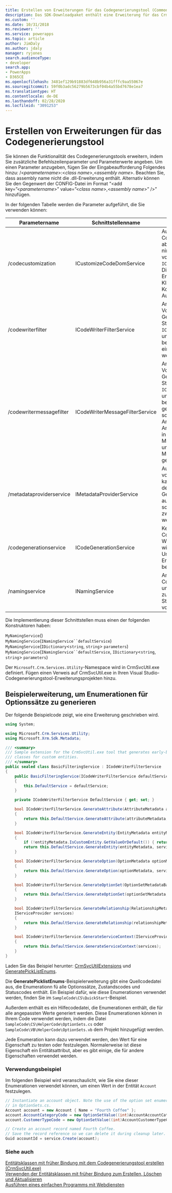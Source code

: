 ```yaml
---
title: Erstellen von Erweiterungen für das Codegenerierungstool (Common Data Service) | Microsoft-Dokumentation
description: Das SDK-Downloadpaket enthält eine Erweiterung für das CrmSvcUtil-Codegenerierungstool, das Sie verwenden können, um Enumerationen für alle Optionssatzwerte, einschließlich globaler Optionssätze, Auswähllisten, Status und Statuswerte zu generieren.
ms.custom: ''
ms.date: 10/31/2018
ms.reviewer: ''
ms.service: powerapps
ms.topic: article
author: JimDaly
ms.author: jdaly
manager: ryjones
search.audienceType:
- developer
search.app:
- PowerApps
- D365CE
ms.openlocfilehash: 3481ef129b91883df648b956a31fffc9aa55067e
ms.sourcegitcommit: 59f0b3adc56279b5673cbf04b4a55bd7678e1ea7
ms.translationtype: HT
ms.contentlocale: de-DE
ms.lasthandoff: 02/28/2020
ms.locfileid: "3091253"
---
```

# <a name="create-extensions-for-the-code-generation-tool"></a>Erstellen von Erweiterungen für das Codegenerierungstool

Sie können die Funktionalität des Codegenerierungstools erweitern, indem Sie zusätzliche Befehlszeilenparameter und Parameterwerte angeben. Um einen Parameter anzugeben, fügen Sie der Eingabeaufforderung Folgendes hinzu: /\<*parametername*>:\<*class name*>,\<*assembly name*>. Beachten Sie, dass assembly name nicht die .dll-Erweiterung enthält. Alternativ können Sie den Gegenwert der CONFIG-Datei im Format “<add key=”\<*parametername*>” value=”\<*class name*>,\<*assembly name*>” />” hinzufügen.  

In der folgenden Tabelle werden die Parameter aufgeführt, die Sie verwenden können:  

|Parametername|Schnittstellenname|Beschreibung|  
|--------------------|--------------------|-----------------|  
|/codecustomization|ICustomizeCodeDomService|Aufgerufen, nachdem die CodeDOM-Generierung abgeschlossen wurde, nimmt die Standardinstanz von `ICodeGenerationService` an. Dies ist nützlich zum Erstellen von zusätzlichen Klassen, wie die Konstanten in Auswahllisten.|  
|/codewriterfilter|ICodeWriterFilterService|Angerufen während des Vorgangs der CodeDOM-Generierung, nimmt die Standardinstanz von `ICodeGenerationService` an, um zu bestimmen, ob ein bestimmtes Objekt oder eine Eigenschaft generiert werden soll.|  
|/codewritermessagefilter|ICodeWriterMessageFilterService|Angerufen während des Vorgangs der CodeDOM-Generierung, nimmt die Standardinstanz von `ICodeGenerationService` an, um zu bestimmen, ob eine bestimmte Nachricht generiert werden soll. Dies sollte nicht verwendet für Anforderungen und Antworten, da diese bereits in Microsoft.Crm.Sdk.Proxy.dll und in Microsoft.Xrm.Sdk.dll generiert werden.|  
|/metadataproviderservice|IMetadataProviderService|Aufgerufen, um Metadaten vom Server abzurufen. Dies kann mehrmals während des Generierungsprozesses aufgerufen werden, daher sollten die Daten zwischengespeichert werden.|  
|/codegenerationservice|ICodeGenerationService|Kernimplementierung der CodeDOM-Generierung. Wenn dieses geändert wird, verhalten sich unter Umständen die anderen Erweiterungen nicht in der beschriebenen Weise.|  
|/namingservice|INamingService|Angerufen während der CodeDOM-Generierung, um den Namen für Objekte zu bestimmen, die Standardimplementierung vorausgesetzt.|

Die Implementierung dieser Schnittstellen muss einen der folgenden Konstruktoren haben:

`MyNamingService`()<br />
`MyNamingService`(`INamingService``defaultService`)<br />
`MyNamingService`(`IDictionary`<`string`, `string`> `parameters`)<br />
`MyNamingService`(`INamingService``defaultService`, `IDictionary`<`string`, `string`> `parameters`)

Der `Microsoft.Crm.Services.Utility`-Namespace wird in CrmSvcUtil.exe definiert. Fügen einen Verweis auf CrmSvcUtil.exe in Ihren Visual Studio-Codegenerierungstool-Erweiterungsprojekten hinzu.

<a name="Generate_Enums"></a>

## <a name="sample-extension-to-generate-enumerations-for-option-sets"></a>Beispielerweiterung, um Enumerationen für Optionssätze zu generieren

Der folgende Beispielcode zeigt, wie eine Erweiterung geschrieben wird.  

```csharp
using System;

using Microsoft.Crm.Services.Utility;
using Microsoft.Xrm.Sdk.Metadata;

/// <summary>
/// Sample extension for the CrmSvcUtil.exe tool that generates early-bound
/// classes for custom entities.
/// </summary>
public sealed class BasicFilteringService : ICodeWriterFilterService
{
    public BasicFilteringService(ICodeWriterFilterService defaultService)
    {
        this.DefaultService = defaultService;
    }

    private ICodeWriterFilterService DefaultService { get; set; }

    bool ICodeWriterFilterService.GenerateAttribute(AttributeMetadata attributeMetadata, IServiceProvider services)
    {
        return this.DefaultService.GenerateAttribute(attributeMetadata, services);
    }

    bool ICodeWriterFilterService.GenerateEntity(EntityMetadata entityMetadata, IServiceProvider services)
    {
        if (!entityMetadata.IsCustomEntity.GetValueOrDefault()) { return false; }
        return this.DefaultService.GenerateEntity(entityMetadata, services);
    }

    bool ICodeWriterFilterService.GenerateOption(OptionMetadata optionMetadata, IServiceProvider services)
    {
        return this.DefaultService.GenerateOption(optionMetadata, services);
    }

    bool ICodeWriterFilterService.GenerateOptionSet(OptionSetMetadataBase optionSetMetadata, IServiceProvider services)
    {
        return this.DefaultService.GenerateOptionSet(optionSetMetadata, services);
    }

    bool ICodeWriterFilterService.GenerateRelationship(RelationshipMetadataBase relationshipMetadata, EntityMetadata otherEntityMetadata,
    IServiceProvider services)
    {
        return this.DefaultService.GenerateRelationship(relationshipMetadata, otherEntityMetadata, services);
    }

    bool ICodeWriterFilterService.GenerateServiceContext(IServiceProvider services)
    {
        return this.DefaultService.GenerateServiceContext(services);
    }
}

```

Laden Sie das Beispiel herunter: [CrmSvcUtilExtensions](https://code.msdn.microsoft.com/Create-extensions-for-the-b8b24d1d) und [GeneratePickListEnums](https://code.msdn.microsoft.com/Create-extensions-for-the-3dd56a27). 

Die **GeneratePicklistEnums**-Beispielerweiterung gibt eine Quellcodedatei aus, die Enumerationn fü alle Optionssätze, Zustandscodes und Statuscodes enthält. Ein Beispiel dafür, wie diese Enumerationen verwendet werden, finden Sie im `SampleCode\CS\QuickStart`-Beispiel.  

Außerdem enthält es ein Hilfecodedatei, die Enumerationen enthält, die für alle angepassten Werte generiert werden. Diese Enumerationen können in Ihrem Code verwendet werden, indem die Datei `SampleCode\CS\HelperCode\OptionSets.cs` oder `SampleCode\VB\HelperCode\OptionSets.vb` dem Projekt hinzugefügt werden.

Jede Enumeration kann dazu verwendet werden, den Wert für eine Eigenschaft zu testen oder festzulegen. Normalerweise ist diese Eigenschaft ein Entitätsattribut, aber es gibt einige, die für andere Eigenschaften verwendet werden.

### <a name="usage-example"></a>Verwendungsbeispiel

Im folgenden Beispiel wird veranschaulicht, wie Sie eine dieser Enumerationen verwendet können, um einen Wert in der Entität `Account` festzulegen.

```csharp
// Instantiate an account object. Note the use of the option set enumerations defined
// in OptionSets.cs.
Account account = new Account { Name = "Fourth Coffee" };
account.AccountCategoryCode = new OptionSetValue((int)AccountAccountCategoryCode.PreferredCustomer);
account.CustomerTypeCode = new OptionSetValue((int)AccountCustomerTypeCode.Investor);

// Create an account record named Fourth Coffee.
// Save the record reference so we can delete it during cleanup later.
Guid accountId = service.Create(account);
```

### <a name="see-also"></a>Siehe auch

 [Entitätsklassen mit früher Bindung mit dem Codegenerierungstool erstellen (CrmSvcUtil.exe)](/dynamics365/customer-engagement/developer/create-early-bound-entity-classes-code-generation-tool)<br />
 [Verwenden der Entitätsklassen mit früher Bindung zum Erstellen, Löschen und Aktualisieren](/dynamics365/customer-engagement/developer/use-entity-class-create-update-delete)<br />
 [Ausführen eines einfachen Programms mit Webdiensten](/dynamics365/customer-engagement/developer/simple-program-web-services)
